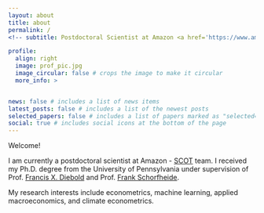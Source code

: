 ```yaml
---
layout: about
title: about
permalink: /
<!-- subtitle: Postdoctoral Scientist at Amazon <a href='https://www.amazon.jobs/en/teams/scot'>SCOT</a>. -->

profile:
  align: right
  image: prof_pic.jpg
  image_circular: false # crops the image to make it circular
  more_info: >


news: false # includes a list of news items
latest_posts: false # includes a list of the newest posts
selected_papers: false # includes a list of papers marked as "selected={true}"
social: true # includes social icons at the bottom of the page
---
```

Welcome!

I am currently a postdoctoral scientist at Amazon - <a href="https://www.amazon.jobs/en/teams/scot">SCOT</a> team. I received my Ph.D. degree from the University of Pennsylvania under supervision of Prof. <a href="https://www.sas.upenn.edu/~fdiebold/">Francis X. Diebold</a> and Prof. <a href="https://web.sas.upenn.edu/schorf/">Frank Schorfheide</a>.

My research interests include econometrics, machine learning, applied macroeconomics, and climate econometrics. 

<!-- Write your biography here. Tell the world about yourself. Link to your favorite [subreddit](http://reddit.com). You can put a picture in, too. The code is already in, just name your picture `prof_pic.jpg` and put it in the `img/` folder. -->

<!-- Put your address / P.O. box / other info right below your picture. You can also disable any of these elements by editing `profile` property of the YAML header of your `_pages/about.md`. Edit `_bibliography/papers.bib` and Jekyll will render your [publications page](/al-folio/publications/) automatically. -->

<!-- Link to your social media connections, too. This theme is set up to use [Font Awesome icons](https://fontawesome.com/) and [Academicons](https://jpswalsh.github.io/academicons/), like the ones below. Add your Facebook, Twitter, LinkedIn, Google Scholar, or just disable all of them. -->
